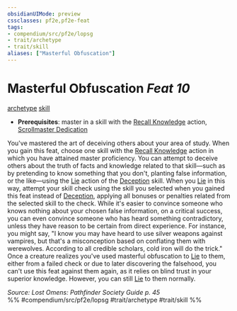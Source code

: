 ```yaml
---
obsidianUIMode: preview
cssclasses: pf2e,pf2e-feat
tags:
- compendium/src/pf2e/lopsg
- trait/archetype
- trait/skill
aliases: ["Masterful Obfuscation"]
---
```

# Masterful Obfuscation  *Feat 10*  
[archetype](rules/traits/archetype.md "Archetype Feat Trait")  [skill](rules/traits/skill.md "Skill Feat Trait")  

- **Prerequisites**: master in a skill with the [Recall Knowledge](rules/actions/recall-knowledge.md) action, [Scrollmaster Dedication](compendium/feats/scrollmaster-dedication-locg.md)

You've mastered the art of deceiving others about your area of study. When you gain this feat, choose one skill with the [Recall Knowledge](rules/actions/recall-knowledge.md) action in which you have attained master proficiency. You can attempt to deceive others about the truth of facts and knowledge related to that skill—such as by pretending to know something that you don't, planting false information, or the like—using the [Lie](rules/actions/lie.md) action of the [Deception](compendium/skills.md#Deception) skill. When you [Lie](rules/actions/lie.md) in this way, attempt your skill check using the skill you selected when you gained this feat instead of [Deception](compendium/skills.md#Deception), applying all bonuses or penalties related from the selected skill to the check. While it's easier to convince someone who knows nothing about your chosen false information, on a critical success, you can even convince someone who has heard something contradictory, unless they have reason to be certain from direct experience. For instance, you might say, "I know you may have heard to use silver weapons against vampires, but that's a misconception based on conflating them with werewolves. According to all credible scholars, cold iron will do the trick." Once a creature realizes you've used masterful obfuscation to [Lie](rules/actions/lie.md) to them, either from a failed check or due to later discovering the falsehood, you can't use this feat against them again, as it relies on blind trust in your superior knowledge. However, you can still [Lie](rules/actions/lie.md) to them normally.

*Source: Lost Omens: Pathfinder Society Guide p. 45*  
%% #compendium/src/pf2e/lopsg #trait/archetype #trait/skill %%
